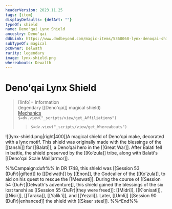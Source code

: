 ```yaml
---
headerVersion: 2023.11.25
tags: [item]
displayDefaults: {defArt: ""}
typeOf: shield
name: Deno'qai Lynx Shield
ancestry: Deno'qai
ddbLink: https://www.dndbeyond.com/magic-items/5360068-lynx-denoqai-shield
subTypeOf: magical
pcOwner: Delwath
rarity: legendary
image: lynx-shield.png
whereabouts: Dewalth
---
```

# Deno'qai Lynx Shield
>[!info]+ Information  
> (legendary [[Deno'qai]] magical shield)  
> [Mechanics](https://www.dndbeyond.com/magic-items/5360068-lynx-denoqai-shield)  
> `$=dv.view("_scripts/view/get_Affiliations")`  
>> `$=dv.view("_scripts/view/get_Whereabouts")`

![[lynx-shield.png|right|400]]A magical shield of Deno'qai make, decorated with a lynx motif. This shield was originally made with the blessings of the [[tanshi]] for [[Balati]], a Deno’qai hero in the [[Great War]]. After Balati fell in battle, the shield preserved by the [[Ko'zula]] tribe, along with Balati's [[Deno'qai Scale Mail|armor]]. 

%%Campaign:dufr%%
In DR 1748, this shield was [[Session 53 (DuFr)|gifted]] to [[Delwath]] by [[Enon]], the Godcaller of the [[Ko'zula]], to aid on his quest to rescue the [[Meswati]]. During the course of [[Session 54 (DuFr)|Delwath's adventure]], this shield gained the blessings of the six lost tanshi as [[Session 55 (DuFr)|they were freed]]: [[Midri]], [[K'onisati]], [[Nisir]], [[Taraka]], [[Yalik'i]], and [[Yezali]]. Later, [[Umli]] [[Session 90 (DuFr)|enhanced]] the shield with [[Skaer steel]]. 
%%^End%%